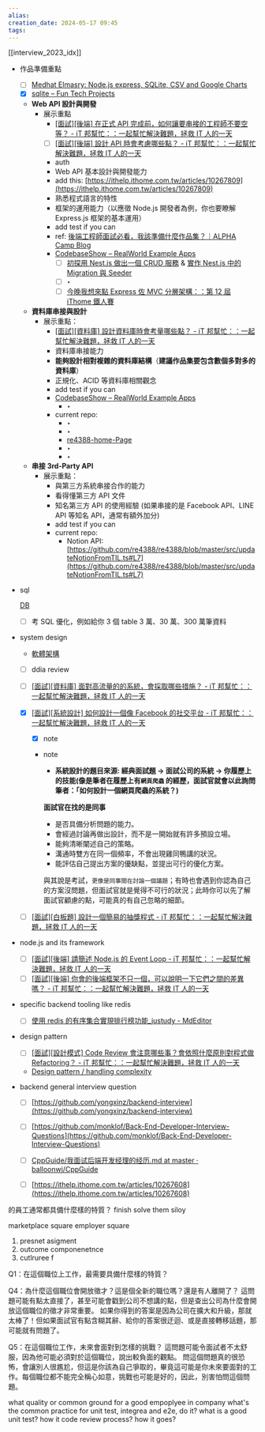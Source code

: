 ```yaml
---  
alias:  
creation_date: 2024-05-17 09:45  
tags: 
---  
```

[[interview_2023_idx]]




- 作品準備重點
	- [ ] [Medhat Elmasry: Node.js express, SQLite, CSV and Google Charts](https://blog.medhat.ca/2022/02/nodejs-express-sqlite-csv-and-google.html)
	- [x] [sqlite – Fun Tech Projects](https://funprojects.blog/tag/sqlite/)
	- **Web API 設計與開發**
		- 展示重點
			- [[面試][後端] 在正式 API 完成前，如何讓要串接的工程師不要空等？ - iT 邦幫忙：：一起幫忙解決難題，拯救 IT 人的一天](https://ithelp.ithome.com.tw/articles/10267680)
			- [ ] [[面試][後端] 設計 API 時會考慮哪些點？ - iT 邦幫忙：：一起幫忙解決難題，拯救 IT 人的一天](https://ithelp.ithome.com.tw/articles/10267809)
			- auth
			- Web API 基本設計與開發能力
			- add this: [https://ithelp.ithome.com.tw/articles/10267809](https://ithelp.ithome.com.tw/articles/10267809)
			- 熟悉程式語言的特性
			- 框架的運用能力（以應徵 Node.js 開發者為例，你也要瞭解 Express.js 框架的基本運用）
			- add test if you can
			- ref: [後端工程師面試必看，我該準備什麼作品集？｜ALPHA Camp Blog](https://tw.alphacamp.co/blog/backend-engineer-job-winning-portfolio)
			- [CodebaseShow – RealWorld Example Apps](https://codebase.show/projects/realworld?category=backend&language=typescript)
				- [ ] [初探用 Nest.js 做出一個 CRUD 服務](https://blog.errorbaker.tw/posts/minw/nest-js-intro/) & [實作 Nest.js 中的 Migration 與 Seeder](https://blog.errorbaker.tw/posts/minw/nest-js-migration/)
				- [ ] ‣
				- [ ] [今晚我想來點 Express 佐 MVC 分層架構：：第 12 屆 iThome 鐵人賽](https://ithelp.ithome.com.tw/users/20119338/ironman/3008?page=1)
	- **資料庫串接與設計**
		- 展示重點：
			- [[面試][資料庫] 設計資料庫時會考量哪些點？ - iT 邦幫忙：：一起幫忙解決難題，拯救 IT 人的一天](https://ithelp.ithome.com.tw/articles/10271178)
			- 資料庫串接能力
			- **能夠設計相對複雜的資料庫結構**（**建議作品集要包含數個多對多的資料庫**）
			- 正規化、ACID 等資料庫相關觀念
			- add test if you can
			- [CodebaseShow – RealWorld Example Apps](https://codebase.show/projects/realworld?category=backend&language=typescript)
				- ‣
			- current repo:
				- ‣
				- ‣
				- [re4388-home-Page](https://re4388.github.io/)
				- ‣
				- ‣
	- **串接 3rd-Party API**
		- 展示重點：
			- 與第三方系統串接合作的能力
			- 看得懂第三方 API 文件
			- 知名第三方 API 的使用經驗 (如果串接的是 Facebook API、LINE API 等知名 API，通常有額外加分)
			- add test if you can
			- current repo:
				- Notion API: [https://github.com/re4388/re4388/blob/master/src/updateNotionFromTIL.ts#L7](https://github.com/re4388/re4388/blob/master/src/updateNotionFromTIL.ts#L7)
- sql
	
	[DB](https://www.notion.so/DB-eb7347ef5bf94d4ca156a71a699d7bed?pvs=21)
	
	- [ ] 考 SQL 優化，例如給你 3 個 table 3 萬、30 萬、300 萬筆資料
- system design
	
	- [軟體架構](https://www.notion.so/6e63af8fea7f4f5ebdd5bdc6f78eba2b?pvs=21)
		
	- [ ] ddia review
		
	- [ ] [[面試][資料庫] 面對高流量的的系統，會採取哪些措施？ - iT 邦幫忙：：一起幫忙解決難題，拯救 IT 人的一天](https://ithelp.ithome.com.tw/articles/10271214)
		
	- [x] [[面試][系統設計] 如何設計一個像 Facebook 的社交平台 - iT 邦幫忙：：一起幫忙解決難題，拯救 IT 人的一天](https://ithelp.ithome.com.tw/articles/10278424)
		
		- [x] note
			
		- note
			
			- **系統設計的題目來源: 經典面試題 → 面試公司的系統 → 你履歷上的技能(**像是筆者在履歷上有`網頁爬蟲` 的經歷，面試官就會以此詢問筆者：「如何設計一個網頁爬蟲的系統？**)**
			
			**面試官在找的是同事**
			
			- 是否具備分析問題的能力。
			- 會經過討論再做出設計，而不是一開始就有許多預設立場。
			- 能夠清晰闡述自己的策略。
			- 溝通時雙方在同一個頻率，不會出現雞同鴨講的狀況。
			- 能評估自己提出方案的優缺點，並提出可行的優化方案。
			
			與其說是考試，`更像是同事間在討論一個議題`；有時也會遇到你認為自己的方案沒問題，但面試官就是覺得不可行的狀況；此時你可以先了解面試官顧慮的點，可能真的有自己忽略的細節。
			
	- [ ] [[面試][白板題] 設計一個簡易的抽獎程式 - iT 邦幫忙：：一起幫忙解決難題，拯救 IT 人的一天](https://ithelp.ithome.com.tw/articles/10278453)
- node.js and its framework
	- [ ] [[面試][後端] 請簡述 Node.js 的 Event Loop - iT 邦幫忙：：一起幫忙解決難題，拯救 IT 人的一天](https://ithelp.ithome.com.tw/articles/10267644)
	- [ ] [[面試][後端] 你會的後端框架不只一個，可以說明一下它們之間的差異嗎？ - iT 邦幫忙：：一起幫忙解決難題，拯救 IT 人的一天](https://ithelp.ithome.com.tw/articles/10267608)
- specific backend tooling like redis
	- [ ] [使用 redis 的有序集合實現排行榜功能_justudy - MdEditor](https://www.gushiciku.cn/pl/2MPj/zh-tw)
- design pattern
	- [ ] [[面試][設計模式] Code Review 會注意哪些事？會依照什麼原則對程式做 Refactoring？ - iT 邦幫忙：：一起幫忙解決難題，拯救 IT 人的一天](https://ithelp.ithome.com.tw/articles/10278207)
	- [Design pattern / handling complexity](https://www.notion.so/Design-pattern-handling-complexity-9b9a0a378fc24c2ba3007e3f7ecbab89?pvs=21)
- backend general interview question
	- [ ] [https://github.com/yongxinz/backend-interview](https://github.com/yongxinz/backend-interview)
	- [ ] [https://github.com/monklof/Back-End-Developer-Interview-Questions](https://github.com/monklof/Back-End-Developer-Interview-Questions)
	- [ ] [CppGuide/我面试后端开发经理的经历.md at master · balloonwj/CppGuide](https://github.com/balloonwj/CppGuide/blob/master/articles/%E7%A8%8B%E5%BA%8F%E5%91%98%E9%9D%A2%E8%AF%95%E9%A2%98%E7%B2%BE%E8%AE%B2/%E6%88%91%E9%9D%A2%E8%AF%95%E5%90%8E%E7%AB%AF%E5%BC%80%E5%8F%91%E7%BB%8F%E7%90%86%E7%9A%84%E7%BB%8F%E5%8E%86.md)
	- [ ] [https://ithelp.ithome.com.tw/articles/10267608](https://ithelp.ithome.com.tw/articles/10267608)





的員工通常都具備什麼樣的特質？
finish
solve them
siloy

marketplace
square employer
square

1. presnet asigment
2. outcome componenetnce
3. cutlruree f

Q1：在這個職位上工作，最需要具備什麼樣的特質？

Q4：為什麼這個職位會開放徵才？這是個全新的職位嗎？還是有人離開了？
這問題可能有點太直接了，甚至可能會戳到公司不想講的點，但是查出公司為什麼會開放這個職位的徵才非常重要。
如果你得到的答案是因為公司在擴大和升級，那就太棒了！但如果面試官有點含糊其辭、給你的答案很迂迴、或是直接轉移話題，那可能就有問題了。

Q5：在這個職位工作，未來會面對到怎樣的挑戰？
這問題可能令面試者不太舒服，因為他可能必須對於這個職位，說出較負面的觀點。
問這個問題真的很恐怖，會讓別人很尷尬，但這是你該為自己爭取的，畢竟這可能是你未來要面對的工作。每個職位都不能完全稱心如意，挑戰也可能是好的，因此，別害怕問這個問題。

what quality or common ground for a good empoplyee in company
what's the common practice for unit test, integrea and e2e,
do it?
what is a good unit test?
how it code review process? how it goes?
```

